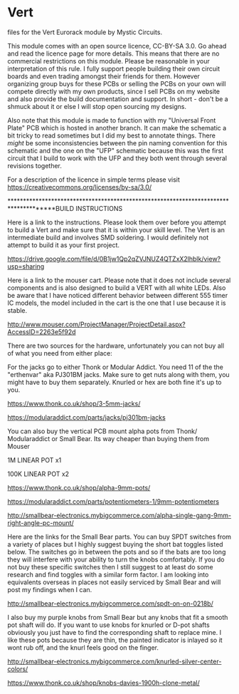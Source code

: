 # Vert
files for the Vert Eurorack module by Mystic Circuits.

This module comes with an open source licence, CC-BY-SA 3.0.  Go ahead and read the licence page for more details. This means that there are no commercial restrictions on this module.  Please be reasonable in your interpretation of this rule.  I fully support people building their own circuit boards and even trading amongst their friends for them.  However organizing group buys for these PCBs or selling the PCBs on your own will compete directly with my own products, since I sell PCBs on my website and also provide the build documentation and support.  In short - don't be a shmuck about it or else I will stop open sourcing my designs.

Also note that this module is made to function with my "Universal Front Plate" PCB which is hosted in another branch.  It can make the schematic a bit tricky to read sometimes but I did my best to annotate things.  There *might* be some inconsistencies between the pin naming convention for this schematic and the one on the "UFP" schematic because this was the first circuit that I build to work with the UFP and they both went through several revisions together.

For a description of the licence in simple terms please visit https://creativecommons.org/licenses/by-sa/3.0/

*************************************************************************************BUILD INSTRUCTIONS


Here is a link to the instructions.  Please look them over before you attempt to build a Vert and make sure that it is within your skill level.  The Vert is an intermediate build and involves SMD soldering.  I would definitely not attempt to build it as your first project.

https://drive.google.com/file/d/0B1jw1Qp2qZVJNUZ4QTZxX2lhblk/view?usp=sharing

Here is a link to the mouser cart.  Please note that it does not include several components and is also designed to build a VERT with all white LEDs.  Also be aware that I have noticed different behavior between different 555 timer IC models, the model included in the cart is the one that I use because it is stable.

http://www.mouser.com/ProjectManager/ProjectDetail.aspx?AccessID=2263e5f92d

There are two sources for the hardware, unfortunately you can not buy all of what you need from either place:

For the jacks go to either Thonk or Modular Addict.  You need 11 of the the "erthenvar" aka PJ301BM jacks.  Make sure to get nuts along with them, you might have to buy them separately.  Knurled or hex are both fine it's up to you.

https://www.thonk.co.uk/shop/3-5mm-jacks/

https://modularaddict.com/parts/jacks/pj301bm-jacks

You can also buy the vertical PCB mount alpha pots from Thonk/ Modularaddict or Small Bear.  Its way cheaper than buying them from Mouser

1M LINEAR POT x1

100K LINEAR POT x2

https://www.thonk.co.uk/shop/alpha-9mm-pots/

https://modularaddict.com/parts/potentiometers-1/9mm-potentiometers

http://smallbear-electronics.mybigcommerce.com/alpha-single-gang-9mm-right-angle-pc-mount/

Here are the links for the Small Bear parts.  You can buy SPDT switches from a variety of places but I highly suggest buying the short bat toggles listed below.  The switches go in between the pots and so if the bats are too long they will interfere with your ability to turn the knobs comfortably.  If you do not buy these specific switches then I still suggest to at least do some research and find toggles with a similar form factor.  I am looking into equivalents overseas in places not easily serviced by Small Bear and will post my findings when I can.

http://smallbear-electronics.mybigcommerce.com/spdt-on-on-0218b/

I also buy my purple knobs from Small Bear but any knobs that fit a smooth pot shaft will do.  If you want to use knobs for knurled or D-pot shafts obviously you just have to find the corresponding shaft to replace mine.  I like these pots because they are thin, the painted indicator is inlayed so it wont rub off, and the knurl feels good on the finger.

http://smallbear-electronics.mybigcommerce.com/knurled-silver-center-colors/

https://www.thonk.co.uk/shop/knobs-davies-1900h-clone-metal/
